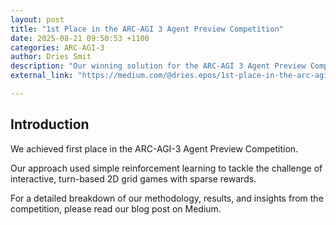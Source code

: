 ```yaml
---
layout: post
title: "1st Place in the ARC-AGI 3 Agent Preview Competition"
date: 2025-08-21 09:50:53 +1100
categories: ARC-AGI-3
author: Dries Smit
description: "Our winning solution for the ARC-AGI 3 Agent Preview Competition."
external_link: "https://medium.com/@dries.epos/1st-place-in-the-arc-agi-3-agent-preview-competition-49263f6287db"

---
```


## Introduction

We achieved first place in the ARC-AGI-3 Agent Preview Competition. 

Our approach used simple reinforcement learning to tackle the challenge of interactive, turn-based 2D grid games with sparse rewards.

For a detailed breakdown of our methodology, results, and insights from the competition, please read our blog post on Medium.